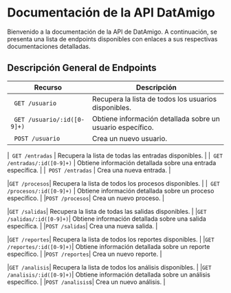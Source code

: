 # Documentación de la API DatAmigo

Bienvenido a la documentación de la API de DatAmigo. A continuación, se presenta una lista
de endpoints disponibles con enlaces a sus respectivas documentaciones detalladas.

## Descripción General de Endpoints

| Recurso                    | Descripción |
| -------------------------- | ----------- |
|` GET /usuario` |	Recupera la lista de todos los usuarios disponibles. |
|` GET /usuario/:id([0-9]+)` |	Obtiene información detallada sobre un usuario específico. |
|` POST /usuario` |	Crea un nuevo usuario.|

|` GET /entradas` | Recupera la lista de todas las entradas disponibles. |
|` GET /entradas/:id([0-9]+)` | Obtiene información detallada sobre una entrada específica. |
|` POST /entradas` | Crea una nueva entrada. |

|` GET /procesos `| Recupera la lista de todos los procesos disponibles. |
|` GET /procesos/:id([0-9]+)` | Obtiene información detallada sobre un proceso específico. |
|` POST /procesos `| Crea un nuevo proceso. |

|` GET /salidas `| Recupera la lista de todas las salidas disponibles. |
|` GET /salidas/:id([0-9]+) `| Obtiene información detallada sobre una salida específica. |
|` POST /salidas `| Crea una nueva salida. |

|` GET /reportes `| Recupera la lista de todos los reportes disponibles. |
|` GET /reportes/:id([0-9]+) `| Obtiene información detallada sobre un reporte específico. |
|` POST /reportes `| Crea un nuevo reporte. |

|` GET /analisis `| Recupera la lista de todos los análisis disponibles. |
|` GET /analisis/:id([0-9]+) `| Obtiene información detallada sobre un análisis específico. |
|` POST /analisis `s| Crea un nuevo análisis. |